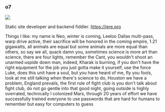 ### o7

![](https://komarev.com/ghpvc/?username=juhannuspukki&color=green)

Static site developer and backend fiddler. https://jere.pro

Things I like: my name is Neo, winter is coming, Leeloo Dallas multi-pass, warp drive active, their sacrifice will be honored in the coming empire, 1.21 gigawatts, all animals are equal but some animals are more equal than others, so say we all, quack damn you, sometimes science is more art than science, there are four lights, remember the Cant, you wouldn't shoot an unarmed uspide down man, indeed, Kharak is burning, if you don't have the right equipment for the job you just gotta make it yourself, use the force Luke, does this unit have a soul, but you have heard of me, fly you fools, look at me still talking when there's science to do, Houston we have a problem, England prevails, the first rule of fight club is you don't talk about fight club, do not go gentle into that good night, going outside is highly overrated, technically I colonized Mars, through 20 years of effort we have successfully trained everyone to use passwords that are hard for humans to remember but easy for computers to guess

